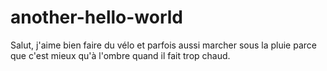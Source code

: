# another-hello-world

Salut, j'aime bien faire du vélo et parfois aussi marcher sous la pluie parce que c'est mieux qu'à l'ombre quand il fait trop chaud.
